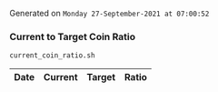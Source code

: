 Generated on `Monday 27-September-2021 at 07:00:52`

### Current to Target Coin Ratio
`current_coin_ratio.sh`

Date|Current|Target|Ratio
---|---|---|---
